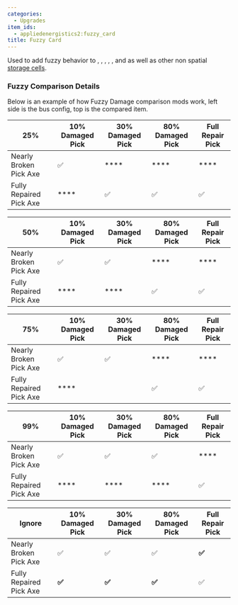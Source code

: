 ```yaml
---
categories:
  - Upgrades
item_ids:
  - appliedenergistics2:fuzzy_card
title: Fuzzy Card
---
```


Used to add fuzzy behavior to <ItemLink
id="appliedenergistics2:item_formation_plane"/>, <ItemLink
id="appliedenergistics2:item_export_bus"/>, <ItemLink
id="appliedenergistics2:item_import_bus"/>, <ItemLink
id="appliedenergistics2:item_level_emitter"/>, <ItemLink
id="appliedenergistics2:item_storage_bus"/>, <ItemLink
id="appliedenergistics2:view_cell"/> and <ItemLink
id="appliedenergistics2:1k_item_storage_cell"/> as well as other non
spatial [storage cells](../me-network/storage-cells.md).

### Fuzzy Comparison Details

Below is an example of how Fuzzy Damage comparison mods work, left side is the
bus config, top is the compared item.

| 25%                     | 10% Damaged Pick | 30% Damaged Pick | 80% Damaged Pick | Full Repair Pick |
| ----------------------- | ---------------- | ---------------- | ---------------- | ---------------- |
| Nearly Broken Pick Axe  | ✅               | \*\*\*\*         | \*\*\*\*         | \*\*\*\*         |
| Fully Repaired Pick Axe | \*\*\*\*         | ✅               | ✅               | ✅               |

| 50%                     | 10% Damaged Pick | 30% Damaged Pick | 80% Damaged Pick | Full Repair Pick |
| ----------------------- | ---------------- | ---------------- | ---------------- | ---------------- |
| Nearly Broken Pick Axe  | ✅               | ✅               | \*\*\*\*         | \*\*\*\*         |
| Fully Repaired Pick Axe | \*\*\*\*         | \*\*\*\*         | ✅               | ✅               |

| 75%                     | 10% Damaged Pick | 30% Damaged Pick | 80% Damaged Pick | Full Repair Pick |
| ----------------------- | ---------------- | ---------------- | ---------------- | ---------------- |
| Nearly Broken Pick Axe  | ✅               | ✅               | \*\*\*\*         | \*\*\*\*         |
| Fully Repaired Pick Axe | \*\*\*\*         |                  | ✅               | ✅               |

| 99%                     | 10% Damaged Pick | 30% Damaged Pick | 80% Damaged Pick | Full Repair Pick |
| ----------------------- | ---------------- | ---------------- | ---------------- | ---------------- |
| Nearly Broken Pick Axe  | ✅               | ✅               | ✅               | \*\*\*\*         |
| Fully Repaired Pick Axe | \*\*\*\*         | \*\*\*\*         | \*\*\*\*         | ✅               |

| Ignore                  | 10% Damaged Pick | 30% Damaged Pick | 80% Damaged Pick | Full Repair Pick |
| ----------------------- | ---------------- | ---------------- | ---------------- | ---------------- |
| Nearly Broken Pick Axe  | ✅               | ✅               | ✅               | **✅**           |
| Fully Repaired Pick Axe | **✅**           | **✅**           | **✅**           | ✅               |

<RecipeFor id="appliedenergistics2:fuzzy_card" />
